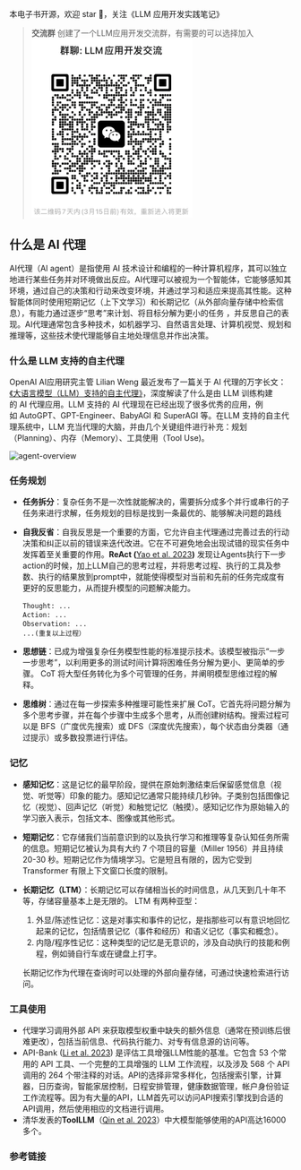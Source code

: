 本电子书开源，欢迎 star 🌟，关注《LLM 应用开发实践笔记》

> **交流群** 创建了一个LLM应用开发交流群，有需要的可以选择加入
![](../images/group.png)

## 什么是 AI 代理

AI代理（AI agent）是指使用 AI 技术设计和编程的一种计算机程序，其可以独立地进行某些任务并对环境做出反应。AI代理可以被视为一个智能体，它能够感知其环境，通过自己的决策和行动来改变环境，并通过学习和适应来提高其性能。这种智能体同时使用短期记忆（上下文学习）和长期记忆（从外部向量存储中检索信息），有能力通过逐步“思考”来计划、将目标分解为更小的任务 ，并反思自己的表现。AI代理通常包含多种技术，如机器学习、自然语言处理、计算机视觉、规划和推理等，这些技术使代理能够自主地处理信息并作出决策。

### 什么是 LLM 支持的自主代理
OpenAI AI应用研究主管 Lilian Weng 最近发布了一篇关于 AI 代理的万字长文：[《大语言模型（LLM）支持的自主代理》](https://lilianweng.github.io/posts/2023-06-23-agent/)，深度解读了什么是由 LLM 训练构建的 AI 代理应用。LLM 支持的 AI 代理现在已经出现了很多优秀的应用，例如 AutoGPT、GPT-Engineer、BabyAGI 和 SuperAGI 等。在LLM 支持的自主代理系统中，LLM 充当代理的大脑，并由几个关键组件进行补充：规划（Planning）、内存（Memory）、工具使用（Tool Use)。

![agent-overview](../images/agent-overview.png)

### 任务规划

- **任务拆分**：复杂任务不是一次性就能解决的，需要拆分成多个并行或串行的子任务来进行求解，任务规划的目标是找到一条最优的、能够解决问题的路线

- **自我反省**：自我反思是一个重要的方面，它允许自主代理通过完善过去的行动决策和纠正以前的错误来迭代改进。它在不可避免地会出现试错的现实任务中发挥着至关重要的作用。**ReAct (**[Yao et al. 2023](https://arxiv.org/abs/2210.03629)**)**  发现让Agents执行下一步action的时候，加上LLM自己的思考过程，并将思考过程、执行的工具及参数、执行的结果放到prompt中，就能使得模型对当前和先前的任务完成度有更好的反思能力，从而提升模型的问题解决能力。

  ```text
  Thought: ... 
  Action: ... 
  Observation: ... 
  ...(重复以上过程）
  ```

- **思想链**：已成为增强复杂任务模型性能的标准提示技术。该模型被指示“一步一步思考”，以利用更多的测试时间计算将困难任务分解为更小、更简单的步骤。 CoT 将大型任务转化为多个可管理的任务，并阐明模型思维过程的解释。
- **思维树**：通过在每一步探索多种推理可能性来扩展 CoT。它首先将问题分解为多个思考步骤，并在每个步骤中生成多个思考，从而创建树结构。搜索过程可以是 BFS（广度优先搜索）或 DFS（深度优先搜索），每个状态由分类器（通过提示）或多数投票进行评估。

### 记忆

- **感知记忆**：这是记忆的最早阶段，提供在原始刺激结束后保留感觉信息（视觉、听觉等）印象的能力。感知记忆通常只能持续几秒钟。子类别包括图像记忆（视觉）、回声记忆（听觉）和触觉记忆（触摸）。感知记忆作为原始输入的学习嵌入表示，包括文本、图像或其他形式。

- **短期记忆**：它存储我们当前意识到的以及执行学习和推理等复杂认知任务所需的信息。短期记忆被认为具有大约 7 个项目的容量（Miller 1956）并且持续 20-30 秒。短期记忆作为情境学习。它是短且有限的，因为它受到 Transformer 有限上下文窗口长度的限制。

- **长期记忆（LTM）**：长期记忆可以存储相当长的时间信息，从几天到几十年不等，存储容量基本上是无限的。 LTM 有两种亚型：

  1. 外显/陈述性记忆：这是对事实和事件的记忆，是指那些可以有意识地回忆起来的记忆，包括情景记忆（事件和经历）和语义记忆（事实和概念）。
  2. 内隐/程序性记忆：这种类型的记忆是无意识的，涉及自动执行的技能和例程，例如骑自行车或在键盘上打字。

  长期记忆作为代理在查询时可以处理的外部向量存储，可通过快速检索进行访问。

### 工具使用

- 代理学习调用外部 API 来获取模型权重中缺失的额外信息（通常在预训练后很难更改），包括当前信息、代码执行能力、对专有信息源的访问等。
- API-Bank ([Li et al. 2023](https://arxiv.org/abs/2304.08244))  是评估工具增强LLM性能的基准。它包含 53 个常用的 API 工具、一个完整的工具增强的 LLM 工作流程，以及涉及 568 个 API 调用的 264 个带注释的对话。API的选择非常多样化，包括搜索引擎，计算器，日历查询，智能家居控制，日程安排管理，健康数据管理，帐户身份验证工作流程等。因为有大量的API，LLM首先可以访问API搜索引擎找到合适的API调用，然后使用相应的文档进行调用。
- 清华发表的**ToolLLM**（[Qin et al. 2023](https://arxiv.org/pdf/2307.16789.pdf)）中大模型能够使用的API高达16000多个。

### 参考链接
